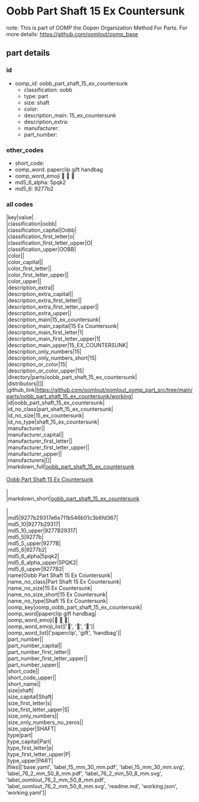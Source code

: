 # Oobb Part Shaft 15 Ex Countersunk  

note: This is part of OOMP the Oopen Organization Method For Parts. For more details: https://github.com/oomlout/oomp_base

##  part details





### id
* oomp_id: oobb_part_shaft_15_ex_countersunk
  * classification: oobb
  * type: part
  * size: shaft
  * color: 
  * description_main: 15_ex_countersunk
  * description_extra: 
  * manufacturer: 
  * part_number: 

### other_codes
* short_code: 
* oomp_word: paperclip gift handbag
* oomp_word_emoji :paperclip: :gift: :handbag:
* md5_6_alpha: 5pqk2
* md5_6: 9277b2

### all codes 
|key|value|  
|classification|oobb|  
|classification_capital|Oobb|  
|classification_first_letter|o|  
|classification_first_letter_upper|O|  
|classification_upper|OOBB|  
|color||  
|color_capital||  
|color_first_letter||  
|color_first_letter_upper||  
|color_upper||  
|description_extra||  
|description_extra_capital||  
|description_extra_first_letter||  
|description_extra_first_letter_upper||  
|description_extra_upper||  
|description_main|15_ex_countersunk|  
|description_main_capital|15 Ex Countersunk|  
|description_main_first_letter|1|  
|description_main_first_letter_upper|1|  
|description_main_upper|15_EX_COUNTERSUNK|  
|description_only_numbers|15|  
|description_only_numbers_short|15|  
|description_or_color|15|  
|description_or_color_upper|15|  
|directory|parts/oobb_part_shaft_15_ex_countersunk|  
|distributors|[]|  
|github_link|https://github.com/oomlout/oomlout_oomp_part_src/tree/main/parts/oobb_part_shaft_15_ex_countersunk/working|  
|id|oobb_part_shaft_15_ex_countersunk|  
|id_no_class|part_shaft_15_ex_countersunk|  
|id_no_size|15_ex_countersunk|  
|id_no_type|shaft_15_ex_countersunk|  
|manufacturer||  
|manufacturer_capital||  
|manufacturer_first_letter||  
|manufacturer_first_letter_upper||  
|manufacturer_upper||  
|manufacturers|[]|  
|markdown_full|[oobb_part_shaft_15_ex_countersunk](https://github.com/oomlout/oomlout_oomp_part_src/tree/main/parts/oobb_part_shaft_15_ex_countersunk/working)<br>[](https://github.com/oomlout/oomlout_oomp_part_src/tree/main/parts/oobb_part_shaft_15_ex_countersunk/working)<br>[Oobb Part Shaft 15 Ex Countersunk](https://github.com/oomlout/oomlout_oomp_part_src/tree/main/parts/oobb_part_shaft_15_ex_countersunk/working)<br><br>|  
|markdown_short|[oobb_part_shaft_15_ex_countersunk](https://github.com/oomlout/oomlout_oomp_part_src/tree/main/parts/oobb_part_shaft_15_ex_countersunk/working)<br><br>|  
|md5|9277b29317e6e711b546b01c3b6fd367|  
|md5_10|9277b29317|  
|md5_10_upper|9277B29317|  
|md5_5|9277b|  
|md5_5_upper|9277B|  
|md5_6|9277b2|  
|md5_6_alpha|5pqk2|  
|md5_6_alpha_upper|5PQK2|  
|md5_6_upper|9277B2|  
|name|Oobb Part Shaft 15 Ex Countersunk|  
|name_no_class|Part Shaft 15 Ex Countersunk|  
|name_no_size|15 Ex Countersunk|  
|name_no_size_short|15 Ex Countersunk|  
|name_no_type|Shaft 15 Ex Countersunk|  
|oomp_key|oomp_oobb_part_shaft_15_ex_countersunk|  
|oomp_word|paperclip gift handbag|  
|oomp_word_emoji|:paperclip: :gift: :handbag:|  
|oomp_word_emoji_list|[':paperclip:', ':gift:', ':handbag:']|  
|oomp_word_list|['paperclip', 'gift', 'handbag']|  
|part_number||  
|part_number_capital||  
|part_number_first_letter||  
|part_number_first_letter_upper||  
|part_number_upper||  
|short_code||  
|short_code_upper||  
|short_name||  
|size|shaft|  
|size_capital|Shaft|  
|size_first_letter|s|  
|size_first_letter_upper|S|  
|size_only_numbers||  
|size_only_numbers_no_zeros||  
|size_upper|SHAFT|  
|type|part|  
|type_capital|Part|  
|type_first_letter|p|  
|type_first_letter_upper|P|  
|type_upper|PART|  
|files|['base.yaml', 'label_15_mm_30_mm.pdf', 'label_15_mm_30_mm.svg', 'label_76_2_mm_50_8_mm.pdf', 'label_76_2_mm_50_8_mm.svg', 'label_oomlout_76_2_mm_50_8_mm.pdf', 'label_oomlout_76_2_mm_50_8_mm.svg', 'readme.md', 'working.json', 'working.yaml']|  
